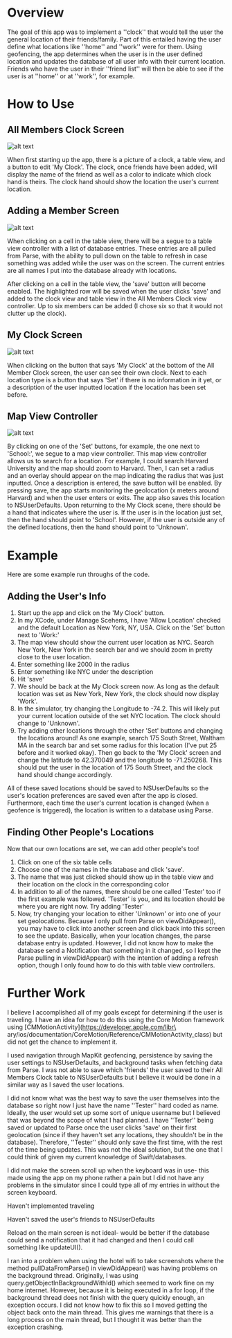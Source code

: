
# Overview
The goal of this app was to implement a ''clock'' that would tell the user the general location of their friends/family. Part of this entailed having the user define what locations like ''home'' and ''work'' were for them. Using geofencing, the app determines when the user is in the user defined location and updates the database of all user info with their current location. Friends who have the user in their ''friend list'' will then be able to see if the user is at ''home'' or at ''work'', for example.

# How to Use
## All Members Clock Screen
![alt text](all_members.png "Clock tracking members")

When first starting up the app, there is a picture of a clock, a table view, and a button to edit 'My Clock'. The clock, once friends have been added, will display the name of the friend as well as a color to indicate which clock hand is theirs. The clock hand should show the location the user's current location. 

## Adding a Member Screen
![alt text](add_members.png "Adding Members")

When clicking on a cell in the table view, there will be a segue to a table view controller with a list of database entries. These entries are all pulled from Parse, with the ability to pull down on the table to refresh in case something was added while the user was on the screen. The current entries are all names I put into the database already with locations. 

After clicking on a cell in the table view, the 'save' button will become enabled. The highlighted row will be saved when the user clicks 'save' and added to the clock view and table view in the All Members Clock view controller. Up to six members can be added (I chose six so that it would not clutter up the clock).

## My Clock Screen
![alt text](my_clock.png "My clock")

When clicking on the button that says 'My Clock' at the bottom of the All Member Clock screen, the user can see their own clock. Next to each location type is a button that says 'Set' if there is no information in it yet, or a description of the user inputted location if the location has been set before. 

## Map View Controller
![alt text](map_view.png "Map View")

By clicking on one of the 'Set' buttons, for example, the one next to 'School:', we segue to a map view controller. This map view controller allows us to search for a location. For example, I could search Harvard University and the map should zoom to Harvard. Then, I can set a radius and an overlay should appear on the map indicating the radius that was just inputted. Once a description is entered, the save button will be enabled. By pressing save, the app starts monitoring the geolocation (x meters around Harvard) and when the user enters or exits. The app also saves this location to NSUserDefaults. Upon returning to the My Clock scene, there should be a hand that indicates where the user is. If the user is in the location just set, then the hand should point to 'School'. However, if the user is outside any of the defined locations, then the hand should point to 'Unknown'. 

# Example
Here are some example run throughs of the code.

## Adding the User's Info


  1. Start up the app and click on the 'My Clock' button.
  2. In my XCode, under Manage Scehems, I have 'Allow Location' checked and the default Location as New York, NY, USA. Click on the 'Set' button next to 'Work:'
  3. The map view should show the current user location as NYC. Search New York, New York in the search bar and we should zoom in pretty close to the user location.
  4. Enter something like 2000 in the radius 
  5. Enter something like NYC under the description
  6. Hit 'save'
  7. We should be back at the My Clock screen now. As long as the default location was set as New York, New York, the clock should now display 'Work'.
  8. In the simulator, try changing the Longitude to -74.2. This will likely put your current location outside of the set NYC location. The clock should change to 'Unknown'.
  9. Try adding other locations through the other 'Set' buttons and changing the locations around! As one example, search 175 South Street, Waltham MA in the search bar and set some radius for this location (I've put 25 before and it worked okay). Then go back to the 'My Clock' screen and change the latitude to 42.370049 and the longitude to -71.250268. This should put the user in the location of 175 South Street, and the clock hand should change accordingly. 


All of these saved locations should be saved to NSUserDefaults so the user's location preferences are saved even after the app is closed. Furthermore, each time the user's current location is changed (when a geofence is triggered), the location is written to a database using Parse.

## Finding Other People's Locations
Now that our own locations are set, we can add other people's too!

  1. Click on one of the six table cells
  2. Choose one of the names in the database and click 'save'.
  3. The name that was just clicked should show up in the table view and their location on the clock in the corresponding color
  4. In addition to all of the names, there should be one called 'Tester' too if the first example was followed. 'Tester' is you, and its location should be where you are right now. Try adding 'Tester'
  5. Now, try changing your location to either 'Unknown' or into one of your set geolocations. Because I only pull from Parse on viewDidAppear(), you may have to click into another screen and click back into this screen to see the update. Basically, when your location changes, the parse database entry is updated. However, I did not know how to make the database send a Notification that something in it changed, so I kept the Parse pulling in viewDidAppear() with the intention of adding a refresh option, though I only found how to do this with table view controllers. 


# Further Work
I believe I accomplished all of my goals except for determining if the user is traveling. I have an idea for how to do this using the Core Motion framework using [CMMotionActivity](https://developer.apple.com/libr\
ary/ios/documentation/CoreMotion/Reference/CMMotionActivity_class) but did not get the chance to implement it.

I used navigation through MapKit geofencing, persistence by saving the user settings to NSUserDefaults, and background tasks when fetching data from Parse. I was not able to save which 'friends' the user saved to their All Members Clock table to NSUserDefaults but I believe it would be done in a similar way as I saved the user locations.

I did not know what was the best way to save the user themselves into the database so right now I just have the name ''Tester'' hard coded as name. Ideally, the user would set up some sort of unique username but I believed that was beyond the scope of what I had planned. I have ''Tester'' being saved or updated to Parse once the user clicks 'save' on their first geolocation (since if they haven't set any locations, they shouldn't be in the database). Therefore, ''Tester'' should only save the first time, with the rest of the time being updates. This was not the ideal solution, but the one that I could think of given my current knowledge of Swift/databases. 

I did not make the screen scroll up when the keyboard was in use- this made using the app on my phone rather a pain but I did not have any problems in the simulator since I could type all of my entries in without the screen keyboard.

Haven't implemented traveling

Haven't saved the user's friends to NSUserDefaults

Reload on the main screen is not ideal- would be better if the database could send a notification that it had changed and then I could call something like updateUI(). 

I ran into a problem when using the hotel wifi to take screenshots where the method pullDataFromParse() in viewDidAppear() was having problems on the background thread. Originally, I was using query.getObjectInBackgroundWithId() which seemed to work fine on my home internet. However, because it is being executed in a for loop, if the background thread does not finish with the query quickly enough, an exception occurs. I did not know how to fix this so I moved getting the object back onto the main thread. This gives me warnings that there is a long process on the main thread, but I thought it was better than the exception crashing.
